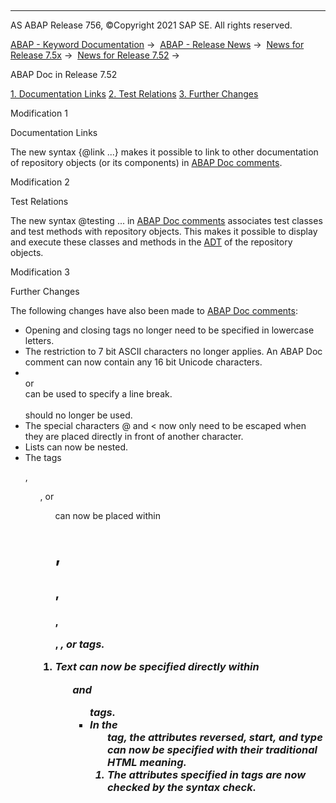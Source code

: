   

* * *

AS ABAP Release 756, ©Copyright 2021 SAP SE. All rights reserved.

[ABAP - Keyword Documentation](https://help.sap.com/doc/abapdocu_756_index_htm/7.56/en-US/abenabap.htm) →  [ABAP - Release News](https://help.sap.com/doc/abapdocu_756_index_htm/7.56/en-US/abennews.htm) →  [News for Release 7.5x](https://help.sap.com/doc/abapdocu_756_index_htm/7.56/en-US/abennews-75.htm) →  [News for Release 7.52](https://help.sap.com/doc/abapdocu_756_index_htm/7.56/en-US/abennews-752.htm) → 

ABAP Doc in Release 7.52

[1\. Documentation Links](#!ABAP_MODIFICATION_1@1@)
[2\. Test Relations](#!ABAP_MODIFICATION_2@2@)
[3\. Further Changes](#!ABAP_MODIFICATION_3@3@)

Modification 1   

Documentation Links

The new syntax {@link ...} makes it possible to link to other documentation of repository objects (or its components) in [ABAP Doc comments](https://help.sap.com/doc/abapdocu_756_index_htm/7.56/en-US/abenabap_doc_comment_glosry.htm "Glossary Entry").

Modification 2   

Test Relations

The new syntax @testing ... in [ABAP Doc comments](https://help.sap.com/doc/abapdocu_756_index_htm/7.56/en-US/abenabap_doc_comment_glosry.htm "Glossary Entry") associates test classes and test methods with repository objects. This makes it possible to display and execute these classes and methods in the [ADT](https://help.sap.com/doc/abapdocu_756_index_htm/7.56/en-US/abenadt_glosry.htm "Glossary Entry") of the repository objects.

Modification 3   

Further Changes

The following changes have also been made to [ABAP Doc comments](https://help.sap.com/doc/abapdocu_756_index_htm/7.56/en-US/abenabap_doc_comment_glosry.htm "Glossary Entry"):

-   Opening and closing tags no longer need to be specified in lowercase letters.
-   The restriction to 7 bit ASCII characters no longer applies. An ABAP Doc comment can now contain any 16 bit Unicode characters.
-   <br> or <br/> can be used to specify a line break. <br></br> should no longer be used.
-   The special characters @ and < now only need to be escaped when they are placed directly in front of another character.
-   Lists can now be nested.
-   The tags <p>, <ul>, or <ol> can now be placed within <h1>, <h2>, <h3>, <p>, <em>, or <strong> tags.
-   Text can now be specified directly within <ol> and <ul> tags.
-   In the <ol> tag, the attributes reversed, start, and type can now be specified with their traditional HTML meaning.
-   The attributes specified in tags are now checked by the syntax check.